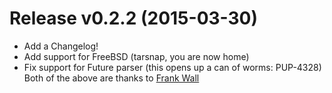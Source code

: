 Release v0.2.2 (2015-03-30)
===========================
* Add a Changelog!
* Add support for FreeBSD (tarsnap, you are now home)
* Fix support for Future parser (this opens up a can of worms: PUP-4328)
Both of the above are thanks to [Frank Wall](https://github.com/fraenki)
